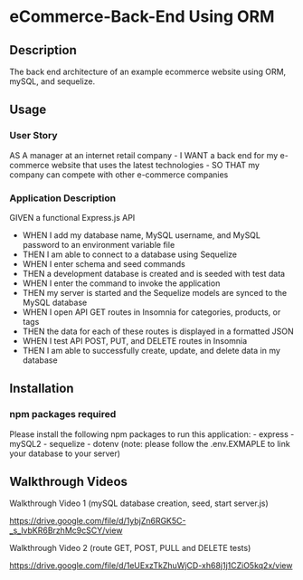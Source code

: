 # eCommerce-Back-End Using ORM

## Description 
The back end architecture of an example ecommerce website using ORM, mySQL, and sequelize.
## Usage 

<h3>User Story</h3>
AS A manager at an internet retail company
 - I WANT a back end for my e-commerce website that uses the latest technologies
 - SO THAT my company can compete with other e-commerce companies

<h3> Application Description </h3>

GIVEN a functional Express.js API
 - WHEN I add my database name, MySQL username, and MySQL password to an environment variable file
 - THEN I am able to connect to a database using Sequelize
 - WHEN I enter schema and seed commands
 - THEN a development database is created and is seeded with test data
 - WHEN I enter the command to invoke the application
 - THEN my server is started and the Sequelize models are synced to the MySQL database
 - WHEN I open API GET routes in Insomnia for categories, products, or tags
 - THEN the data for each of these routes is displayed in a formatted JSON
 - WHEN I test API POST, PUT, and DELETE routes in Insomnia
 - THEN I am able to successfully create, update, and delete data in my database

## Installation

<h3> npm packages required </h3>
Please install the following npm packages to run this application: 
 - express
 - mySQL2
 - sequelize 
 - dotenv (note: please follow the .env.EXMAPLE to link your database to your server)

## Walkthrough Videos

Walkthrough Video 1 (mySQL database creation, seed, start server.js)

https://drive.google.com/file/d/1ybjZn6RGK5C-_s_lvbKR6BrzhMc9cSCY/view

Walkthrough Video 2 (route GET, POST, PULL and DELETE tests)

https://drive.google.com/file/d/1eUExzTkZhuWjCD-xh68j1j1CZiO5kq2x/view
